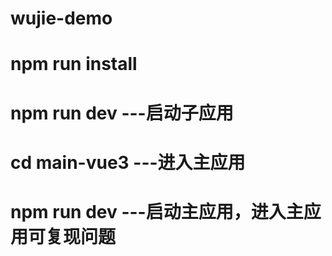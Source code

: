 # wujie-demo

# npm run install
# npm run dev ---启动子应用

# cd main-vue3 ---进入主应用
# npm run dev ---启动主应用，进入主应用可复现问题
